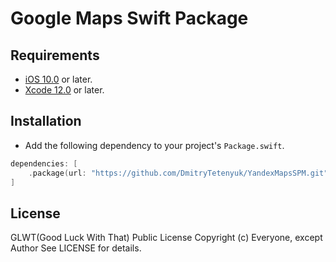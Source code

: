 # Google Maps Swift Package

## Requirements
* [iOS 10.0](https://wikipedia.org/wiki/IOS_10) or later.
* [Xcode 12.0](https://developer.apple.com/xcode) or later.

## Installation
- Add the following dependency to your project's `Package.swift`.

```swift
dependencies: [
    .package(url: "https://github.com/DmitryTetenyuk/YandexMapsSPM.git", .upToNextMinor(from: "4.0.0"))
]
```

## License
GLWT(Good Luck With That) Public License Copyright (c) Everyone, except Author
 See LICENSE for details.
